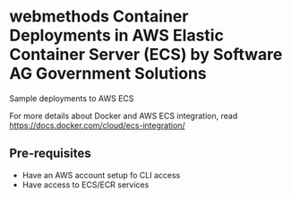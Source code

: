 # webmethods Container Deployments in AWS Elastic Container Server (ECS) by Software AG Government Solutions 

Sample deployments to AWS ECS

For more details about Docker and AWS ECS integration, read https://docs.docker.com/cloud/ecs-integration/

## Pre-requisites

- Have an AWS account setup fo CLI access
- Have access to ECS/ECR services